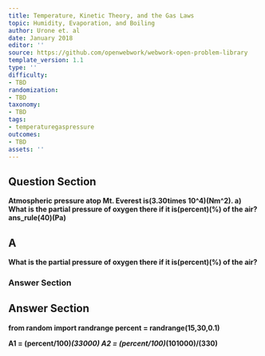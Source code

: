 ```yaml
---
title: Temperature, Kinetic Theory, and the Gas Laws
topic: Humidity, Evaporation, and Boiling
author: Urone et. al
date: January 2018
editor: ''
source: https://github.com/openwebwork/webwork-open-problem-library
template_version: 1.1
type: ''
difficulty:
- TBD
randomization:
- TBD
taxonomy:
- TBD
tags:
- temperaturegaspressure
outcomes:
- TBD
assets: ''
---
```


## Question Section 

<b>
Atmospheric pressure atop Mt. Everest is(3.30times 10^4)(Nm^2).
a) What is the partial pressure of oxygen there if it is(percent)(%) of the air?
ans_rule(40)(Pa)

## A
What is the partial pressure of oxygen there if it is(percent)(%) of the air?
### Answer Section


## Answer Section

from random import randrange
percent = randrange(15,30,0.1)

A1 = (percent/100)*(33000)
A2 = (percent/100)*(101000)/(330)